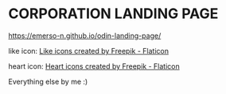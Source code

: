 # CORPORATION LANDING PAGE

https://emerso-n.github.io/odin-landing-page/

like icon: <a href="https://www.flaticon.com/free-icons/like" title="like icons">Like icons created by Freepik - Flaticon</a>

heart icon: <a href="https://www.flaticon.com/free-icons/heart" title="heart icons">Heart icons created by Freepik - Flaticon</a>

Everything else by me :)
